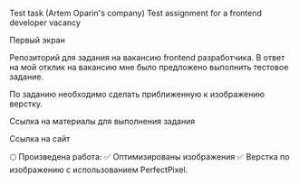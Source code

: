 Test task (Artem Oparin's company)
Test assignment for a frontend developer vacancy

Первый экран

Репозиторий для задания на вакансию frontend разработчика. В ответ на мой отклик на вакансию мне было предложено выполнить тестовое задание.

По заданию необходимо сделать приближенную к изображению верстку.

Ссылка на материалы для выполнения задания

Ссылка на сайт

🌕 Произведена работа:
✅ Оптимизированы изображения
✅ Верстка по изображению с использованием PerfectPixel.
